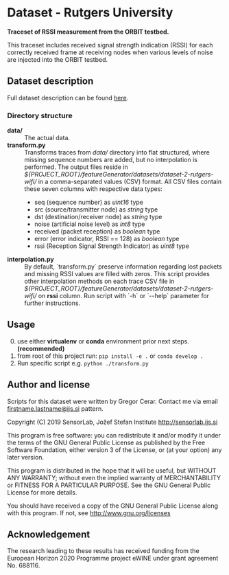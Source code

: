 # Dataset - Rutgers University

**Traceset of RSSI measurement from the ORBIT testbed.**

This traceset includes received signal strength indication (RSSI) for each correctly received frame at receiving nodes when various levels of noise are injected into the ORBIT testbed.

## Dataset description

Full dataset description can be found [here](https://crawdad.cs.dartmouth.edu/rutgers/noise/20070420/).

### Directory structure

<dl>
  <dt><strong>data/</strong></dt>
  <dd>The actual data.</dd>

  <dt><strong>transform.py</strong></dt>
  <dd>
    Transforms traces from <i>data/</i> directory into flat structured, where missing sequence numbers are added, but no interpolation is performed. The output files reside in <i>${PROJECT_ROOT}/featureGenerator/datasets/dataset-2-rutgers-wifi/</i> in a comma-separated values (CSV) format. All CSV files contain these seven columns with respective data types:
    <ul>
      <li>seq (sequence number) as <i>uint16</i> type</li>
      <li>src (source/transmitter node) as <i>string</i> type</li>
      <li>dst (destination/receiver node) as <i>string</i> type</li>
      <li>noise (artificial noise level) as <i>int8</i> type</li>
      <li>received (packet reception) as <i>boolean</i> type</li>
      <li>error (error indicator, RSSI == 128) as <i>boolean</i> type</li>
      <li>rssi (Reception Signal Strength Indicator) as <i>uint8</i> type</li>
    </ul>
  </dd>
  <dt><strong>interpolation.py</strong></dt>
  <dd>
    By default, `transform.py` preserve information regarding lost packets and missing RSSI values are filled with zeros. This script provides other interpolation methods on each trace CSV file in <i>${PROJECT_ROOT}/featureGenerator/datasets/dataset-2-rutgers-wifi/</i> on <strong>rssi</strong> column. Run script with `-h` or `--help` parameter for further instructions.
  </dd>
</dl>

## Usage

0. use either **virtualenv** or **conda** environment prior next steps. **(recommended)**
1. from root of this project run: `pip install -e .` or `conda develop .`
2. Run specific script e.g. `python ./transform.py`


## Author and license

Scripts for this dataset were written by Gregor Cerar. Contact me via email firstname.lastname@ijs.si pattern.

Copyright (C) 2019 SensorLab, Jožef Stefan Institute http://sensorlab.ijs.si

This program is free software: you can redistribute it and/or modify it under the terms of the GNU General Public License as published by the Free Software Foundation, either version 3 of the License, or (at your option) any later version.

This program is distributed in the hope that it will be useful, but WITHOUT ANY WARRANTY; without even the implied warranty of MERCHANTABILITY or FITNESS FOR A PARTICULAR PURPOSE. See the GNU General Public License for more details.

You should have received a copy of the GNU General Public License along with this program. If not, see http://www.gnu.org/licenses

## Acknowledgement

The research leading to these results has received funding from the European Horizon 2020 Programme project eWINE under grant agreement No. 688116.
